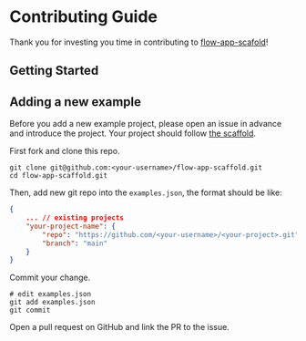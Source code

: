# Contributing Guide

Thank you for investing you time in contributing to [flow-app-scafold](https://github.com/flyinglimao/flow-app-scaffold)!

## Getting Started

## Adding a new example

Before you add a new example project, please open an issue in advance and introduce the project. Your project should follow [the scaffold](https://github.com/onflow/example-projects/tree/master/full-stack-basic).

First fork and clone this repo.

```
git clone git@github.com:<your-username>/flow-app-scaffold.git
cd flow-app-scaffold.git
```

Then, add new git repo into the `examples.json`, the format should be like:

```json
{
    ... // existing projects
    "your-project-name": {
        "repo": "https://github.com/<your-username>/<your-project>.git",
        "branch": "main"
    }
}
```

Commit your change.

```
# edit examples.json
git add examples.json
git commit
```

Open a pull request on GitHub and link the PR to the issue.
